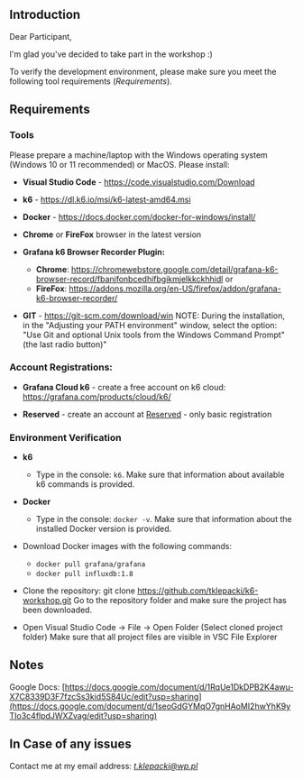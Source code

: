 
## Introduction

Dear Participant,

I'm glad you've decided to take part in the workshop :)

To verify the development environment, please make sure you meet the following tool requirements (_Requirements_).
## Requirements

### Tools

Please prepare a machine/laptop with the Windows operating system (Windows 10 or 11 recommended) or MacOS. Please install:

- **Visual Studio Code** - https://code.visualstudio.com/Download

- **k6** - https://dl.k6.io/msi/k6-latest-amd64.msi

- **Docker** - https://docs.docker.com/docker-for-windows/install/

- **Chrome** or **FireFox** browser in the latest version

- **Grafana k6 Browser Recorder Plugin:**
	- **Chrome**: https://chromewebstore.google.com/detail/grafana-k6-browser-record/fbanjfonbcedhifbgikmjelkkckhhidl
	or
	- **FireFox**: https://addons.mozilla.org/en-US/firefox/addon/grafana-k6-browser-recorder/

- **GIT** - https://git-scm.com/download/win NOTE: During the installation, in the "Adjusting your PATH environment" window, select the option: "Use Git and optional Unix tools from the Windows Command Prompt" (the last radio button)"

### Account Registrations:

- **Grafana Cloud k6** - create a free account on k6 cloud: https://grafana.com/products/cloud/k6/

- **Reserved** - create an account at [Reserved](https://www.reserved.com/gb/en/) - only basic registration

### Environment Verification
- **k6**
	- Type in the console: `k6`. Make sure that information about available k6 commands is provided.
- **Docker**
	- Type in the console: `docker -v`. Make sure that information about the installed Docker version is provided.
	
- Download Docker images with the following commands:
	-   `docker pull grafana/grafana`
	-   `docker pull influxdb:1.8`
   
 - Clone the repository: git clone https://github.com/tklepacki/k6-workshop.git
Go to the repository folder and make sure the project has been downloaded.

- Open Visual Studio Code -> File -> Open Folder (Select cloned project folder)
Make sure that all project files are visible in VSC File Explorer

## Notes
Google Docs: [https://docs.google.com/document/d/1RqUe1DkDPB2K4awu-X7C8339D3F7fzcSs3kid5S84Uc/edit?usp=sharing](https://docs.google.com/document/d/1seoGdGYMqO7gnHAoMI2hwYhK9yTIo3c4flpdJWXZvag/edit?usp=sharing)

## In Case of any issues
Contact me at my email address: *t.klepacki@wp.pl*
